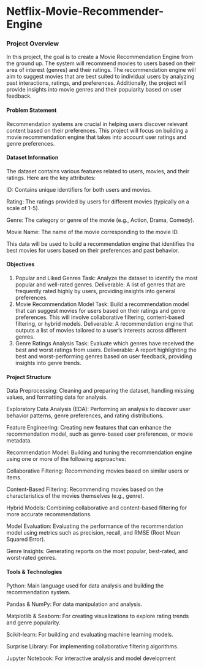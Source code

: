 # Netflix-Movie-Recommender-Engine
### Project Overview
In this project, the goal is to create a Movie Recommendation Engine from the ground up. The system will recommend movies to users based on their area of interest (genres) and their ratings. The recommendation engine will aim to suggest movies that are best suited to individual users by analyzing past interactions, ratings, and preferences. Additionally, the project will provide insights into movie genres and their popularity based on user feedback.

#### Problem Statement
Recommendation systems are crucial in helping users discover relevant content based on their preferences. This project will focus on building a movie recommendation engine that takes into account user ratings and genre preferences.
    
#### Dataset Information
The dataset contains various features related to users, movies, and their ratings. Here are the key attributes:

ID: Contains unique identifiers for both users and movies.

Rating: The ratings provided by users for different movies (typically on a scale of 1-5).

Genre: The category or genre of the movie (e.g., Action, Drama, Comedy).

Movie Name: The name of the movie corresponding to the movie ID.

This data will be used to build a recommendation engine that identifies the best movies for users based on their preferences and past behavior.

#### Objectives
1. Popular and Liked Genres
Task: Analyze the dataset to identify the most popular and well-rated genres.
Deliverable: A list of genres that are frequently rated highly by users, providing insights into general preferences.
2. Movie Recommendation Model
Task: Build a recommendation model that can suggest movies for users based on their ratings and genre preferences. This will involve collaborative filtering, content-based filtering, or hybrid models.
Deliverable: A recommendation engine that outputs a list of movies tailored to a user’s interests across different genres.
3. Genre Ratings Analysis
Task: Evaluate which genres have received the best and worst ratings from users.
Deliverable: A report highlighting the best and worst-performing genres based on user feedback, providing insights into genre trends.

#### Project Structure
Data Preprocessing: Cleaning and preparing the dataset, handling missing values, and formatting data for analysis.

Exploratory Data Analysis (EDA): Performing an analysis to discover user behavior patterns, genre preferences, and rating distributions.

Feature Engineering: Creating new features that can enhance the recommendation model, such as genre-based user preferences, or movie metadata.

Recommendation Model: Building and tuning the recommendation engine using one or more of the following approaches:

Collaborative Filtering: Recommending movies based on similar users or items.

Content-Based Filtering: Recommending movies based on the characteristics of the movies themselves (e.g., genre).

Hybrid Models: Combining collaborative and content-based filtering for more accurate recommendations.

Model Evaluation: Evaluating the performance of the recommendation model using metrics such as precision, recall, and RMSE (Root Mean Squared Error).

Genre Insights: Generating reports on the most popular, best-rated, and worst-rated genres.

#### Tools & Technologies
Python: Main language used for data analysis and building the recommendation system.

Pandas & NumPy: For data manipulation and analysis.

Matplotlib & Seaborn: For creating visualizations to explore rating trends and genre popularity.

Scikit-learn: For building and evaluating machine learning models.

Surprise Library: For implementing collaborative filtering algorithms.

Jupyter Notebook: For interactive analysis and model development
